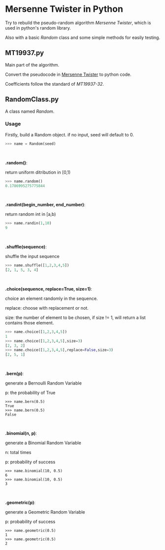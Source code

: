 # Mersenne Twister in Python 

Try to rebuild the pseudo-random algorithm *Mersenne Twister*, which is used in python's random library. 

Also with a basic *Random* class and some simple methods for easily testing.

## MT19937.py 

Main part of the algorithm.

Convert the pseudocode in [Mersenne Twister](https://en.wikipedia.org/wiki/Mersenne_Twister) to python code.

Coefficients follow the standard of *MT19937-32*.

## RandomClass.py 

A class named *Random*.

### Usage
Firstly, build a Random object. if no input, seed will default to 0.
``` python
>>> name = Random(seed)
```

&nbsp;

**.random()**:

return uniform ditribution in [0,1)
``` python
>>> name.random()
0.1786995275775844
```

&nbsp;

**.randint(begin_number, end_number)**:

return random int in [a,b)
``` python
>>> name.randin(1,10)
9
```

&nbsp;

**.shuffle(sequence)**:

shuffle the input sequence
``` python
>>> name.shuffle([1,2,3,4,5])
[2, 1, 5, 3, 4]
```

&nbsp;

**.choice(sequence, replace=True, size=1)**:

choice an element randomly in the sequence.

replace: choose with replacement or not.

size: the number of element to be chosen, if size != 1, will return a list contains those element.
``` python
>>> name.choice([1,2,3,4,5])
1
>>> name.choice([1,2,3,4,5],size=3)
[2, 3, 2]
>>> name.choice([1,2,3,4,5],replace=False,size=3)
[2, 5, 1]
```

&nbsp;

**.bern(p)**:

generate a Bernoulli Random Variable

p: the probability of True

```
>>> name.bern(0.5)
True
>>> name.bern(0.5)
False
```

&nbsp;

**.binomial(n, p)**:

generate a Binomial Random Variable

n: total times

p: probability of success
```
>>> name.binomial(10, 0.5)
6
>>> name.binomial(10, 0.5)
3
```


&nbsp;

**.geometric(p)**:

generate a Geometric Random Variable
            
p: probability of success
```
>>> name.geometric(0.5)
1
>>> name.geometric(0.5)
2
```




